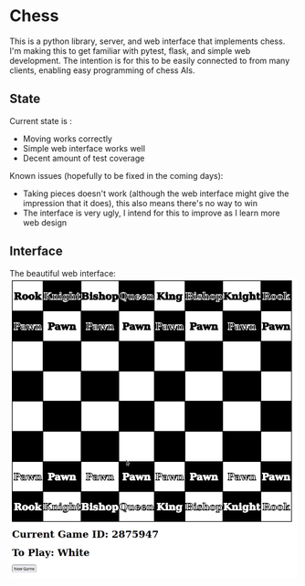 # Chess

This is a python library, server, and web interface that implements chess. I'm making this to get familiar with pytest, flask, and simple web development. The intention is for this to be easily connected to from many clients, enabling easy programming of chess AIs.

## State

Current state is :

- Moving works correctly
- Simple web interface works well
- Decent amount of test coverage

Known issues (hopefully to be fixed in the coming days):

- Taking pieces doesn't work (although the web interface might give the impression that it does), this also means there's no way to win
- The interface is very ugly, I intend for this to improve as I learn more web design

## Interface

The beautiful web interface:
![interface example](https://github.com/EdwardStables/chess/blob/master/images/readme_interface.png)